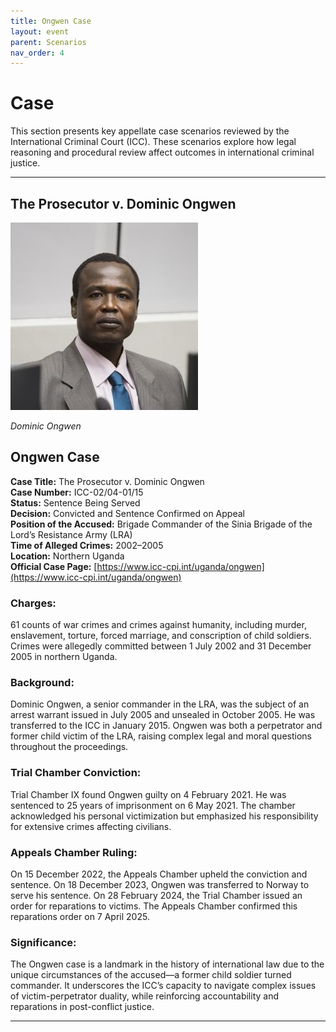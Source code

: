 ```yaml
---
title: Ongwen Case
layout: event
parent: Scenarios
nav_order: 4
---
```


# Case

This section presents key appellate case scenarios reviewed by the International Criminal Court (ICC). These scenarios explore how legal reasoning and procedural review affect outcomes in international criminal justice.

---

## The Prosecutor v. Dominic Ongwen

<img src="../assets/images/Ongwen.jpeg" alt="Dominic Ongwen" />

*Dominic Ongwen*

## Ongwen Case

**Case Title:** The Prosecutor v. Dominic Ongwen  
**Case Number:** ICC-02/04-01/15  
**Status:** Sentence Being Served  
**Decision:** Convicted and Sentence Confirmed on Appeal  
**Position of the Accused:** Brigade Commander of the Sinia Brigade of the Lord’s Resistance Army (LRA)  
**Time of Alleged Crimes:** 2002–2005  
**Location:** Northern Uganda  
**Official Case Page:** [https://www.icc-cpi.int/uganda/ongwen](https://www.icc-cpi.int/uganda/ongwen)

### Charges:
61 counts of war crimes and crimes against humanity, including murder, enslavement, torture, forced marriage, and conscription of child soldiers. Crimes were allegedly committed between 1 July 2002 and 31 December 2005 in northern Uganda.

### Background:
Dominic Ongwen, a senior commander in the LRA, was the subject of an arrest warrant issued in July 2005 and unsealed in October 2005. He was transferred to the ICC in January 2015. Ongwen was both a perpetrator and former child victim of the LRA, raising complex legal and moral questions throughout the proceedings.

### Trial Chamber Conviction:
Trial Chamber IX found Ongwen guilty on 4 February 2021. He was sentenced to 25 years of imprisonment on 6 May 2021. The chamber acknowledged his personal victimization but emphasized his responsibility for extensive crimes affecting civilians.

### Appeals Chamber Ruling:
On 15 December 2022, the Appeals Chamber upheld the conviction and sentence. On 18 December 2023, Ongwen was transferred to Norway to serve his sentence. On 28 February 2024, the Trial Chamber issued an order for reparations to victims. The Appeals Chamber confirmed this reparations order on 7 April 2025.

### Significance:
The Ongwen case is a landmark in the history of international law due to the unique circumstances of the accused—a former child soldier turned commander. It underscores the ICC’s capacity to navigate complex issues of victim-perpetrator duality, while reinforcing accountability and reparations in post-conflict justice.

---
